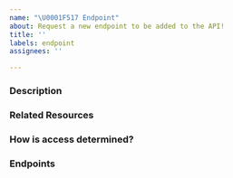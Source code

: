 ```yaml
---
name: "\U0001F517 Endpoint"
about: Request a new endpoint to be added to the API!
title: ''
labels: endpoint
assignees: ''

---
```


### Description

<!-- What should this endpoint enable users to do? -->

### Related Resources

<!-- 
What database resources are related to this endpoint?
- [Runners](https://github.com/salte-ci/api/issues/18)
- [Linked Runners](https://github.com/salte-ci/api/issues/19)
 -->

### How is access determined?

<!-- 
Do users need access to the resource in order to utilize it? 
If so how is that access determined? 
-->

### Endpoints

<!-- 
List out the different http endpoints here.

#### `get /runners`

Returns a list of all the runners available to a given user.

| Param | Description | Optional (Yes/No) |
| - | - | - |
| `scope` | Whether only runners that will impact a specific organization / repository should be pulled. | Yes |
-->
